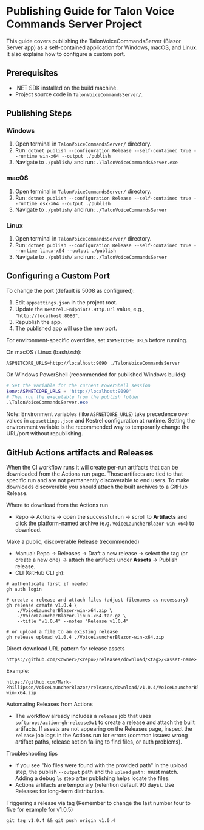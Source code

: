 # Publishing Guide for Talon Voice Commands Server Project

This guide covers publishing the TalonVoiceCommandsServer (Blazor Server app) as a self-contained application for Windows, macOS, and Linux. It also explains how to configure a custom port.

## Prerequisites
- .NET SDK installed on the build machine.
- Project source code in `TalonVoiceCommandsServer/`.

## Publishing Steps

### Windows
1. Open terminal in `TalonVoiceCommandsServer/` directory.
2. Run: `dotnet publish --configuration Release --self-contained true --runtime win-x64 --output ./publish`
3. Navigate to `./publish/` and run: `.\TalonVoiceCommandsServer.exe`

### macOS
1. Open terminal in `TalonVoiceCommandsServer/` directory.
2. Run: `dotnet publish --configuration Release --self-contained true --runtime osx-x64 --output ./publish`
3. Navigate to `./publish/` and run: `./TalonVoiceCommandsServer`

### Linux
1. Open terminal in `TalonVoiceCommandsServer/` directory.
2. Run: `dotnet publish --configuration Release --self-contained true --runtime linux-x64 --output ./publish`
3. Navigate to `./publish/` and run: `./TalonVoiceCommandsServer`

## Configuring a Custom Port
To change the port (default is 5008 as configured):
1. Edit `appsettings.json` in the project root.
2. Update the `Kestrel.Endpoints.Http.Url` value, e.g., `"http://localhost:8080"`.
3. Republish the app.
4. The published app will use the new port.

For environment-specific overrides, set `ASPNETCORE_URLS` before running.

On macOS / Linux (bash/zsh):

```
ASPNETCORE_URLS=http://localhost:9090 ./TalonVoiceCommandsServer
```

On Windows PowerShell (recommended for published Windows builds):

```powershell
# Set the variable for the current PowerShell session
$env:ASPNETCORE_URLS = 'http://localhost:9090'
# Then run the executable from the publish folder
.\TalonVoiceCommandsServer.exe
```

Note: Environment variables (like `ASPNETCORE_URLS`) take precedence over values in `appsettings.json` and Kestrel configuration at runtime. Setting the environment variable is the recommended way to temporarily change the URL/port without republishing.

## GitHub Actions artifacts and Releases

When the CI workflow runs it will create per-run artifacts that can be downloaded from the Actions run page. Those artifacts are tied to that specific run and are not permanently discoverable to end users. To make downloads discoverable you should attach the built archives to a GitHub Release.

Where to download from the Actions run
- Repo → Actions → open the successful run → scroll to **Artifacts** and click the platform-named archive (e.g. `VoiceLauncherBlazor-win-x64`) to download.

Make a public, discoverable Release (recommended)
- Manual: Repo → Releases → Draft a new release → select the tag (or create a new one) → attach the artifacts under **Assets** → Publish release.
- CLI (GitHub CLI `gh`):

```pwsh
# authenticate first if needed
gh auth login

# create a release and attach files (adjust filenames as necessary)
gh release create v1.0.4 \
	./VoiceLauncherBlazor-win-x64.zip \
	./VoiceLauncherBlazor-linux-x64.tar.gz \
	--title "v1.0.4" --notes "Release v1.0.4"

# or upload a file to an existing release
gh release upload v1.0.4 ./VoiceLauncherBlazor-win-x64.zip
```

Direct download URL pattern for release assets

```
https://github.com/<owner>/<repo>/releases/download/<tag>/<asset-name>
```

Example:

```
https://github.com/Mark-Phillipson/VoiceLauncherBlazor/releases/download/v1.0.4/VoiceLauncherBlazor-win-x64.zip
```

Automating Releases from Actions
- The workflow already includes a `release` job that uses `softprops/action-gh-release@v1` to create a release and attach the built artifacts. If assets are not appearing on the Releases page, inspect the `release` job logs in the Actions run for errors (common issues: wrong artifact paths, release action failing to find files, or auth problems).

Troubleshooting tips
- If you see "No files were found with the provided path" in the upload step, the publish `--output` path and the `upload` `path:` must match. Adding a debug `ls` step after publishing helps locate the files.
- Actions artifacts are temporary (retention default 90 days). Use Releases for long-term distribution.

Triggering a release via tag (Remember to change the last number four to five for example for v1.0.5)

```pwsh
git tag v1.0.4 && git push origin v1.0.4
```
